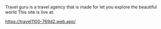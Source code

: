 Travel guru is a travel agency that is made for let you explore the beautiful world
This site is live at:

https://travel1100-769d2.web.app/